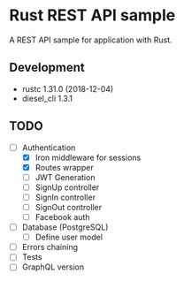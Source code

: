 # Rust REST API sample

A REST API sample for application with Rust.

## Development

- rustc 1.31.0 (2018-12-04)
- diesel_cli 1.3.1

## TODO

- [ ] Authentication
    - [x] Iron middleware for sessions
    - [x] Routes wrapper
    - [ ] JWT Generation
    - [ ] SignUp controller
    - [ ] SignIn controller
    - [ ] SignOut controller
    - [ ] Facebook auth
- [ ] Database (PostgreSQL)
    - [ ] Define user model
- [ ] Errors chaining
- [ ] Tests
- [ ] GraphQL version
